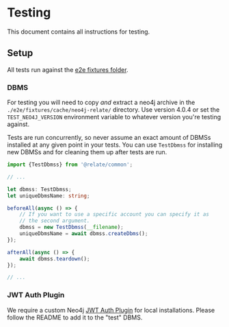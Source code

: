 # Testing

This document contains all instructions for testing.

## Setup

All tests run against the [e2e fixtures folder](../e2e/fixtures).

### DBMS

For testing you will need to copy _and_ extract a neo4j archive in the
`./e2e/fixtures/cache/neo4j-relate/` directory. Use version 4.0.4 or set the
`TEST_NEO4J_VERSION` environment variable to whatever version you're testing against.

Tests are run concurrently, so never assume an exact amount of DBMSs installed at
any given point in your tests. You can use `TestDbmss` for installing new DBMSs
and for cleaning them up after tests are run.

```typescript
import {TestDbmss} from '@relate/common';

// ...

let dbmss: TestDbmss;
let uniqueDbmsName: string;

beforeAll(async () => {
    // If you want to use a specific account you can specify it as
    // the second argument.
    dbmss = new TestDbmss(__filename);
    uniqueDbmsName = await dbmss.createDbms();
});

afterAll(async () => {
    await dbmss.teardown();
});

// ...
```

### JWT Auth Plugin

We require a custom Neo4j [JWT Auth Plugin](https://github.com/neo-technology/neo4j-jwt-addon) for local installations.
Please follow the README to add it to the "test" DBMS.
